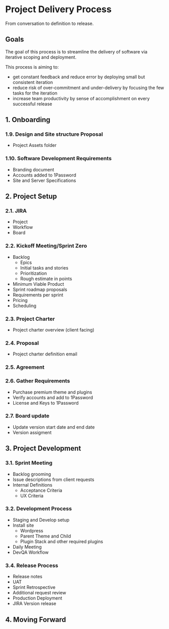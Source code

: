 # Project Delivery Process

From conversation to definition to release.



## Goals

The goal of this process is to streamline the delivery of software via iterative scoping and deployment.

This process is aiming to:
- get constant feedback and reduce error by deploying small but consistent iteration
- reduce risk of over-commitment and under-delivery by focusing the few tasks for the iteration
- increase team productivity by sense of accomplishment on every successful release




## 1. Onboarding 

### 1.9. Design and Site structure Proposal

* Project Assets folder

### 1.10.  Software Development Requirements

* Branding document
* Accounts added to 1Password
* Site and Server Specifications




## 2. Project Setup

### 2.1. JIRA
- Project
- Workflow
- Board

### 2.2. Kickoff Meeting/Sprint Zero
 
- Backlog
    - Epics
    - Initial tasks and stories
    - Prioritization
    - Rough estimate in points
- Minimum Viable Product
- Sprint roadmap proposals
- Requirements per sprint
- Pricing
- Scheduling

### 2.3. Project Charter

- Project charter overview (client facing)  

### 2.4. Proposal

- Project charter definition email  

### 2.5. Agreement
 
### 2.6. Gather Requirements

- Purchase premium theme and plugins
- Verify accounts and add to 1Password
- License and Keys to 1Password

### 2.7. Board update

- Update version start date and end date
- Version assigment




## 3. Project Development

### 3.1. Sprint Meeting

- Backlog grooming
- Issue descriptions from client requests
- Internal Definitions 
  - Acceptance Criteria
  - UX Criteria

### 3.2. Development Process

- Staging and Develop setup
- Install site
  - Wordpress
  - Parent Theme and Child
  - Plugin Stack and other required plugins
- Daily Meeting
- DevQA Workflow

### 3.4. Release Process

- Release notes
- UAT
- Sprint Retrospective
- Additional request review
- Production Deployment
- JIRA Version release



## 4. Moving Forward
